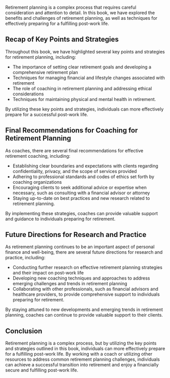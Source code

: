 

Retirement planning is a complex process that requires careful consideration and attention to detail. In this book, we have explored the benefits and challenges of retirement planning, as well as techniques for effectively preparing for a fulfilling post-work life.

Recap of Key Points and Strategies
----------------------------------

Throughout this book, we have highlighted several key points and strategies for retirement planning, including:

* The importance of setting clear retirement goals and developing a comprehensive retirement plan
* Techniques for managing financial and lifestyle changes associated with retirement
* The role of coaching in retirement planning and addressing ethical considerations
* Techniques for maintaining physical and mental health in retirement.

By utilizing these key points and strategies, individuals can more effectively prepare for a successful post-work life.

Final Recommendations for Coaching for Retirement Planning
----------------------------------------------------------

As coaches, there are several final recommendations for effective retirement coaching, including:

* Establishing clear boundaries and expectations with clients regarding confidentiality, privacy, and the scope of services provided
* Adhering to professional standards and codes of ethics set forth by coaching organizations
* Encouraging clients to seek additional advice or expertise when necessary, such as consulting with a financial advisor or attorney
* Staying up-to-date on best practices and new research related to retirement planning.

By implementing these strategies, coaches can provide valuable support and guidance to individuals preparing for retirement.

Future Directions for Research and Practice
-------------------------------------------

As retirement planning continues to be an important aspect of personal finance and well-being, there are several future directions for research and practice, including:

* Conducting further research on effective retirement planning strategies and their impact on post-work life
* Developing new coaching techniques and approaches to address emerging challenges and trends in retirement planning
* Collaborating with other professionals, such as financial advisors and healthcare providers, to provide comprehensive support to individuals preparing for retirement.

By staying attuned to new developments and emerging trends in retirement planning, coaches can continue to provide valuable support to their clients.

Conclusion
----------

Retirement planning is a complex process, but by utilizing the key points and strategies outlined in this book, individuals can more effectively prepare for a fulfilling post-work life. By working with a coach or utilizing other resources to address common retirement planning challenges, individuals can achieve a successful transition into retirement and enjoy a financially secure and fulfilling post-work life.